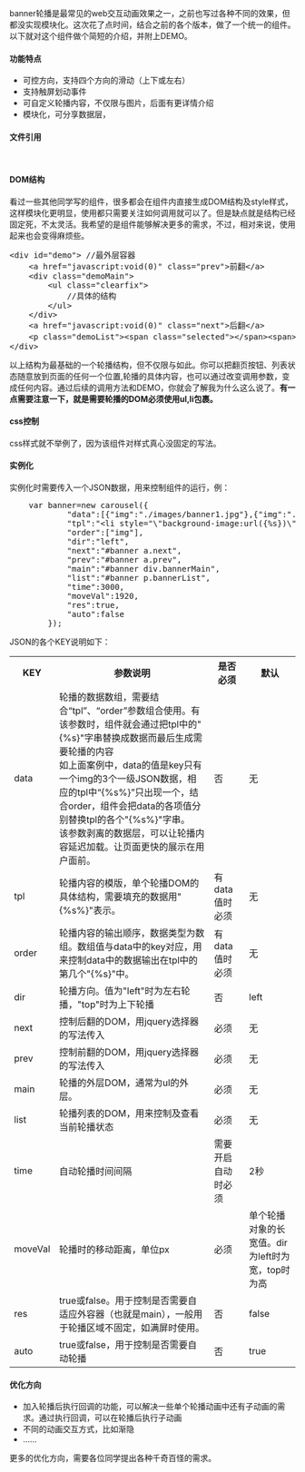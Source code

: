 <p>banner轮播是最常见的web交互动画效果之一，之前也写过各种不同的效果，但都没实现模块化。这次花了点时间，结合之前的各个版本，做了一个统一的组件。以下就对这个组件做个简短的介绍，并附上DEMO。</p>
<h4 class="mt20">功能特点</h4>
<ul>
    <li>可控方向，支持四个方向的滑动（上下或左右）</li>
    <li>支持触屏划动事件</li>
    <li>可自定义轮播内容，不仅限与图片，后面有更详情介绍</li>
    <li>模块化，可分享数据层，</li>
</ul>
<h4 class="mt20">文件引用</h4>
<div class="box1">
    <script src="http://ajax.googleapis.com/ajax/libs/jquery/1.7.2/jquery.min.js" type="text/javascript"></script>
<br />
    <script src="/Admin/News/edit/id/carousel.js" type="text/javascript"></script>
</div>
<h4 class="mt20">DOM结构</h4>
<p>看过一些其他同学写的组件，很多都会在组件内直接生成DOM结构及style样式，这样模块化更明显，使用都只需要关注如何调用就可以了。但是缺点就是结构已经固定死，不太灵活。我希望的是组件能够解决更多的需求，不过，相对来说，使用起来也会变得麻烦些。</p>
<pre class="brush:html;">
&lt;div id="demo"&gt; //最外层容器
    &lt;a href="javascript:void(0)" class="prev"&gt;前翻&lt;/a&gt;   
    &lt;div class="demoMain"&gt;
        &lt;ul class="clearfix"&gt;
            //具体的结构
        &lt;/ul&gt;
    &lt;/div&gt;
    &lt;a href="javascript:void(0)" class="next"&gt;后翻&lt;/a&gt;
    &lt;p class="demoList"&gt;&lt;span class="selected"&gt;&lt;/span&gt;&lt;span&gt;&lt;/span&gt;&lt;span&gt;&lt;/span&gt;&lt;/p&gt;    //列表
&lt;/div&gt;
</pre> 
<p>以上结构为最基础的一个轮播结构，但不仅限与如此。你可以把翻页按钮、列表状态随意放到页面的任何一个位置,轮播的具体内容，也可以通过改变调用参数，变成任何内容。通过后续的调用方法和DEMO，你就会了解我为什么这么说了。<b>有一点需要注意一下，就是需要轮播的DOM必须使用ul,li包裹。</b></p>
<h4 class="mt20">css控制</h4>
<p>css样式就不举例了，因为该组件对样式真心没固定的写法。</p>
<h4 class="mt20">实例化</h4>
<p>实例化时需要传入一个JSON数据，用来控制组件的运行，例：</p>
<pre class="brush:javascript;">    var banner=new carousel({
            "data":[{"img":"./images/banner1.jpg"},{"img":"./images/banner2.jpg"},{"img":"./images/banner3.jpg"}],
            "tpl":"&lt;li style="\&quot;background-image:url({%s})\&quot;"&gt;&lt;/li&gt;",
            "order":["img"],
            "dir":"left",
            "next":"#banner a.next",
            "prev":"#banner a.prev",
            "main":"#banner div.bannerMain",
            "list":"#banner p.bannerList",
            "time":3000,
            "moveVal":1920,
            "res":true,
            "auto":false
        });</pre> <p>JSON的各个KEY说明如下：</p>
<table class="ke-zeroborder">
    <tbody><tr>
        <th>KEY</th>
<th>参数说明</th>
<th>是否必须</th>
<th>默认</th>
    </tr>
    <tr>
        <td>data</td>
        <td>轮播的数据数组，需要结合“tpl”、“order”参数组合使用。有该参数时，组件就会通过把tpl中的"{%s}"字串替换成数据而最后生成需要轮播的内容<br />
如上面案例中，data的值是key只有一个img的3个一级JSON数据，相应的tpl中“{%s%}”只出现一个，结合order，组件会把data的各项值分别替换tpl的各个"{%s%}"字串。<br />
        该参数剥离的数据层，可以让轮播内容延迟加载。让页面更快的展示在用户面前。
        </td>
        <td>否</td>
        <td>无</td>
    </tr>
    <tr>
        <td>tpl</td>
        <td>轮播内容的模版，单个轮播DOM的具体结构，需要填充的数据用"{%s%}"表示。</td>
        <td>有data值时必须</td>
        <td>无</td>
    </tr>
    <tr>
        <td>order</td>
        <td>轮播内容的输出顺序，数据类型为数组。数组值与data中的key对应，用来控制data中的数据输出在tpl中的第几个"{%s}"中。</td>
        <td>有data值时必须</td>
        <td>无</td>
    </tr>
    <tr>
        <td>dir</td>
        <td>轮播方向。值为"left"时为左右轮播，"top"时为上下轮播</td>
        <td>否</td>
        <td>left</td>
    </tr>
    <tr>
        <td>next</td>
        <td>控制后翻的DOM，用jquery选择器的写法传入</td>
        <td>必须</td>
        <td>无</td>
    </tr>
    <tr>
        <td>prev</td>
        <td>控制前翻的DOM，用jquery选择器的写法传入</td>
        <td>必须</td>
        <td>无</td>
    </tr>
    <tr>
        <td>main</td>
        <td>轮播的外层DOM，通常为ul的外层。</td>
        <td>必须</td>
        <td>无</td>
    </tr>
    <tr>
        <td>list</td>
        <td>轮播列表的DOM，用来控制及查看当前轮播状态</td>
        <td>必须</td>
        <td>无</td>
    </tr>
    <tr>
        <td>time</td>
        <td>自动轮播时间间隔</td>
        <td>需要开启自动时必须</td>
        <td>2秒</td>
    </tr>
    <tr>
        <td>moveVal</td>
        <td>轮播时的移动距离，单位px</td>
        <td>必须</td>
        <td>单个轮播对象的长宽值。dir为left时为宽，top时为高</td>
    </tr>
    <tr>
        <td>res</td>
        <td>true或false。用于控制是否需要自适应外容器（也就是main），一般用于轮播区域不固定，如满屏时使用。</td>
        <td>否</td>
        <td>false</td>
    </tr>
    <tr>
        <td>auto</td>
        <td>true或false，用于控制是否需要自动轮播</td>
        <td>否</td>
        <td>true</td>
    </tr>
</tbody>
</table>
<h4 class="mt20">优化方向</h4>
<ul>
    <li>加入轮播后执行回调的功能，可以解决一些单个轮播动画中还有子动画的需求。通过执行回调，可以在轮播后执行子动画</li>
    <li>不同的动画交互方式，比如渐隐</li>
    <li>……</li>
</ul>
<p>更多的优化方向，需要各位同学提出各种千奇百怪的需求。</p>
